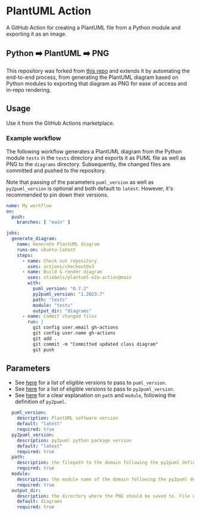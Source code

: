 # PlantUML Action
A GitHub Action for creating a PlantUML file from a Python module and exporting it as an image.

## Python ➡️ PlantUML ➡️ PNG </b>
This repository was forked from [this repo](https://github.com/Timmy/plantuml-action/tree/5f5f57e2ec41225b88f37aa1dc15edda188b47c8) and extends it by automating the end-to-end process, from generating the PlantUML diagram based on Python modules to exporting that diagram as PNG for ease of access and in-repo rendering.

## Usage
Use it from the GitHub Actions marketplace.

### Example workflow
The following workflow generates a PlantUML diagram from the Python module `tests`
in the `tests` directory and exports it as PUML file as well as PNG to the `diagrams` directory.
Subsequently, the changed files are committed and pushed to the repository.

Note that passing of the parameters `puml_version` as well as `py2puml_version` is optional and both default to `latest`. However, it's recommended to pin down their versions.
```yaml
name: My workflow
on:
  push:
    branches: [ "main" ]

jobs:
  generate_diagram:
    name: Generate PlantUML diagram
    runs-on: ubuntu-latest
    steps:
      - name: Check out repository
        uses: actions/checkout@v3
      - name: Build & render diagram
        uses: stiebels/plantuml-e2e-action@main
        with:
          puml_version: "0.7.2"
          py2puml_version: "1.2023.7"
          path: "tests"
          module: "tests"
          output_dir: "diagrams"
      - name: Commit changed files
        run: |
          git config user.email gh-actions
          git config user.name gh-actions
          git add .
          git commit -m "Committed updated class diagram"
          git push
```

## Parameters
- See [here](https://sourceforge.net/projects/plantuml/files/) for a list of eligible versions to pass to `puml_version`.
- See [here](https://pypi.org/project/py2puml/#history) for a list of eligible versions to pass to `py2puml_version`.
- See [here](https://github.com/lucsorel/py2puml#cli) for a clear explanation on `path` and `module`, following the definition of `py2puml`.
```yaml
  puml_version:
    description: PlantUML software version
    default: "latest"
    required: true
  py2puml_version:
    description: py2puml python package version
    default: "latest"
    required: true
  path:
    description: the filepath to the domain following the py2puml definition
    required: true
  module:
    description: the module name of the domain following the py2puml definition
    required: true
  output_dir:
    description: the directory where the PNG should be saved to. File names default to the module name, but differ by file extension (.puml/.png).
    default: diagrams
    required: true
```
